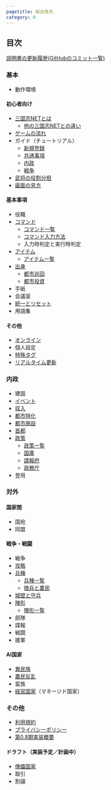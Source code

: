 ```yaml
---
pagetitle: 総合目次
category: 0
---
```


## 目次

[説明書の更新履歴(GitHubのコミット一覧)](https://github.com/kmycode/sangokukmy-doc/commits/master)

### 基本
* 動作環境

#### 初心者向け
* [三国志NETとは](bas-about.html)
  * [他の三国志NETとの違い](bas-differences.html)
* [ゲームの流れ](bas-cycle.html)
* ガイド（チュートリアル）
  * [新規登録](bas-g-entry.html)
  * [共通事項](bas-g-common.html)
  * [内政](bas-g-domestic.html)
  * [戦争](bas-g-war.html)
* [武将の役割分担](bas-jobs.html)
* [画面の見方](bas-ui.html)

#### 基本事項
* 役職
* [コマンド](bas-command.html)
  * [コマンド一覧](bas-commands.html)
  * [コマンド入力方法](bas-commandinput.html)
  * 入力時判定と実行時判定
* [アイテム](bas-item.html)
  * [アイテム一覧](bas-items.html)
* [出身](bas-from.html)
  * [都市巡回](bas-townpatrol.html)
  * [都市投資](bas-towninvest.html)
* 手紙
* 会議室
* [統一とリセット](bas-unified.html)
* 用語集

#### その他
* [オンライン](bas-online.html)
* 個人設定
* [特殊タグ](bas-tags.html)
* [リアルタイム更新](bas-realtime.html)

### 内政
* 建国
* [イベント](dom-event.html)
* [収入](dom-income.html)
* [都市特化](dom-towntype.html)
* [都市施設](dom-townbuilding.html)
* [首都](dom-capital.html)
* [政策](dom-policy.html)
  * [政策一覧](dom-policies.html)
  * [国庫](dom-storage.html)
  * [諜報府](dom-scouters.html)
  * [政務庁](dom-secretaries.html)
* 登用

### 対外
#### 国家間
* 国宛
* 同盟

#### 戦争・戦闘
* 戦争
* [攻略](dip-townwar.html)
* [兵種](dip-soldier.html)
  * [兵種一覧](dip-soldiers.html)
  * [徴兵と農民](dip-getsol.html)
* [城壁と守兵](dip-wallguards.html)
* [陣形](dip-formation.html)
  * [陣形一覧](dip-formations.html)
* 部隊
* 諜報
* 戦闘
* 援軍

#### AI国家
* [異民族](dip-terrorist.html)
* [農民反乱](dip-farmer.html)
* 蛮族
* [経営国家](dip-managed.html)（マネージド国家）

### その他
* [利用規約](oth-termsofservice.html)
* [プライバシーポリシー](oth-privacypolicy.html)
* [第0.8期実装概要](oth-plan.html)

#### ドラフト（実装予定／計画中）
* [傀儡国家](dip-puppet.html)
* 取引
* 割譲
